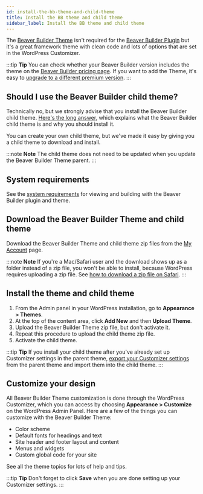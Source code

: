 ```yaml
---
id: install-the-bb-theme-and-child-theme
title: Install the BB theme and child theme
sidebar_label: Install the BB theme and child theme
---
```


The [Beaver Builder Theme](https://www.wpbeaverbuilder.com/wordpress-framework-theme/) isn't required for the [Beaver Builder Plugin](https://www.wpbeaverbuilder.com) but it's a great framework theme with clean code and lots of options that are set in the WordPress Customizer.

:::tip **Tip**
You can check whether your Beaver Builder version includes the theme on the [Beaver Builder pricing page](https://www.wpbeaverbuilder.com/pricing/). If you want to add the Theme, it's easy to [upgrade to a different premium version](/general/account-billing/upgrade-your-premium-license.md).
:::

## Should I use the Beaver Builder child theme?

Technically no, but we strongly advise that you install the Beaver Builder child theme. [Here's the long answer](/bb-theme/getting-started/do-i-need-to-install-the-beaver-builder-child-theme.md), which explains what the Beaver Builder child theme is and why you should install it.

You can create your own child theme, but we've made it easy by giving you a child theme to download and install.

:::note **Note**
The child theme does not need to be updated when you update the Beaver Builder Theme parent.
:::

## System requirements

See the [system requirements](/beaver-builder/getting-started/system-requirements.md) for viewing and building with the Beaver Builder plugin and theme.

## Download the Beaver Builder Theme and child theme

Download the Beaver Builder Theme and child theme zip files from the [My Account](https://www.wpbeaverbuilder.com/my-account/) page.

:::note **Note**
If you're a Mac/Safari user and the download shows up as a folder instead of a zip file, you won't be able to install, because WordPress requires uploading a zip file. See [how to download a zip file on Safari](/beaver-builder/troubleshooting/common-issues/i-cant-upload-the-installer-zip-file-because-it-is-unzipped-when-i-download.md).
:::

## Install the theme and child theme

  1. From the Admin panel in your WordPress installation, go to **Appearance > Themes**.
  2. At the top of the content area, click **Add New** and then **Upload Theme**.
  3. Upload the Beaver Builder Theme zip file, but don't activate it.
  4. Repeat this procedure to upload the child theme zip file.
  5. Activate the child theme.

:::tip **Tip**
If you install your child theme after you've already set up Customizer settings in the parent theme, [export your Customizer settings](/bb-theme/management-migration/export-or-import-customizer-settings.md) from the parent theme and import them into the child theme.
:::

## Customize your design

All Beaver Builder Theme customization is done through the WordPress Customizer, which you can access by choosing **Appearance > Customize** on the WordPress Admin Panel. Here are a few of the things you can customize with the Beaver Builder Theme:

  * Color scheme
  * Default fonts for headings and text
  * Site header and footer layout and content
  * Menus and widgets
  * Custom global code for your site

See all the theme topics for lots of help and tips.

:::tip **Tip**
Don't forget to click **Save** when you are done setting up your Customizer settings.
:::
